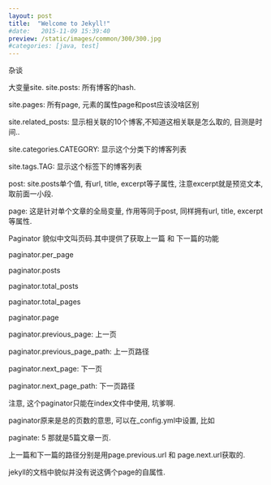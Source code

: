 ```yaml
---
layout: post
title:  "Welcome to Jekyll!"
#date:   2015-11-09 15:39:40
preview: /static/images/common/300/300.jpg
#categories: [java, test]
---
```



杂谈

大变量site.
site.posts: 所有博客的hash.

site.pages: 所有page, 元素的属性page和post应该没啥区别

site.related_posts: 显示相关联的10个博客,不知道这相关联是怎么取的, 目测是时间..

site.categories.CATEGORY: 显示这个分类下的博客列表

site.tags.TAG: 显示这个标签下的博客列表

post: site.posts单个值, 有url, title, excerpt等子属性, 注意excerpt就是预览文本,取前面一小段.

page: 这是针对单个文章的全局变量, 作用等同于post, 同样拥有url, title, excerpt等属性.

Paginator
貌似中文叫页码.其中提供了获取上一篇 和 下一篇的功能

paginator.per_page

paginator.posts

paginator.total_posts

paginator.total_pages

paginator.page

paginator.previous_page: 上一页

paginator.previous_page_path: 上一页路径

paginator.next_page: 下一页

paginator.next_page_path: 下一页路径

注意, 这个paginator只能在index文件中使用, 坑爹啊.

paginator原来是总的页数的意思, 可以在_config.yml中设置, 比如

paginate: 5
那就是5篇文章一页.

上一篇和下一篇的路径分别是用page.previous.url 和 page.next.url获取的.

jekyll的文档中貌似并没有说这俩个page的自属性.